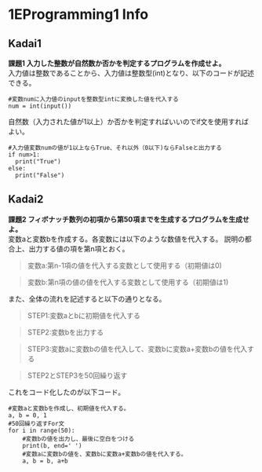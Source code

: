 # 1EProgramming1 Info

## Kadai1
**課題1 入力した整数が自然数か否かを判定するプログラムを作成せよ。**  
入力値は整数であることから、入力値は整数型(int)となり、以下のコードが記述できる。
```python:Kadai1-1
#変数numに入力値のinputを整数型intに変換した値を代入する
num = int(input())
```
自然数（入力された値が1以上）か否かを判定すればいいのでif文を使用すればよい。
```python:Kadai1-2
#入力値変数numの値が1以上ならTrue、それ以外（0以下)ならFalseと出力する
if num>1:
  print("True")
else:
  print("False")
```

## Kadai2

**課題2 フィボナッチ数列の初項から第50項までを生成するプログラムを生成せよ。**  
変数aと変数bを作成する。各変数には以下のような数値を代入する。
説明の都合上、出力する値の項を第n項とおく。  
>変数a:第n-1項の値を代入する変数として使用する（初期値は0)

>変数b:第n項の値の値を代入する変数として使用する（初期値は1)

また、全体の流れを記述すると以下の通りとなる。

>STEP1:変数aとbに初期値を代入する

>STEP2:変数bを出力する

>STEP3:変数aに変数bの値を代入して、変数bに変数a+変数bの値を代入する

>STEP2とSTEP3を50回繰り返す

これをコード化したのが以下コード。
```Python:Kadai2-1
#変数aと変数bを作成し、初期値を代入する。
a, b = 0, 1
#50回繰り返すFor文
for i in range(50):
    #変数bの値を出力し、最後に空白をつける
    print(b, end=' ')
    #変数aに変数bの値を、変数bに変数a+変数bの値を代入する。
    a, b = b, a+b
```
